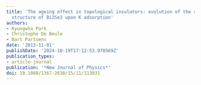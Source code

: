```yaml
---
title: 'The ageing effect in topological insulators: evolution of the surface electronic
  structure of Bi2Se3 upon K adsorption'
authors:
- Kyungwha Park
- Christophe De Beule
- Bart Partoens
date: '2013-11-01'
publishDate: '2024-10-19T17:12:53.978569Z'
publication_types:
- article-journal
publication: '*New Journal of Physics*'
doi: 10.1088/1367-2630/15/11/113031
---
```

